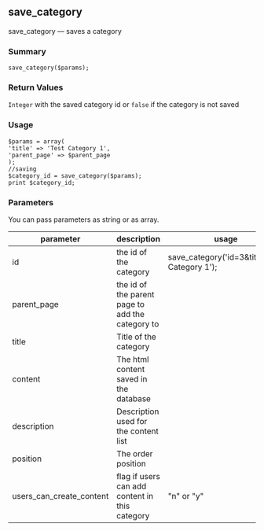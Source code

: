 ## save_category

save_category — saves a category

### Summary

    save_category($params);

### Return Values

`Integer` with the saved category id or `false` if the category is not saved

### Usage

    $params = array(
    'title' => 'Test Category 1',
    'parent_page' => $parent_page
    );
    //saving
    $category_id = save_category($params);
    print $category_id;

### Parameters

You can pass parameters as string or as array.

<table class="table table-striped table-hover"><thead><tr><th>parameter</th><th>description</th><th>usage</th></tr></thead><tbody><tr><td>id</td><td>the id of the category</td><td>save_category('id=3&title=Test Category 1');</td></tr><tr><td>parent_page</td><td>the id of the parent page to add the category to</td><td></td></tr><tr><td>title</td><td>Title of the category</td><td></td></tr><tr><td>content</td><td>The html content saved in the database</td><td></td></tr><tr><td>description</td><td>Description used for the content list</td><td></td></tr><tr><td>position</td><td>The order position</td><td></td></tr><tr><td>users_can_create_content</td><td>flag if users can add content in this category</td><td>"n" or "y"</td></tr></tbody></table>

 